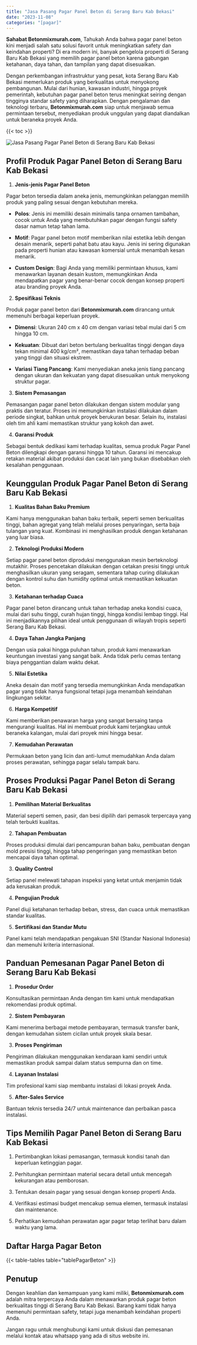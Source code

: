 ```yaml
---
title: "Jasa Pasang Pagar Panel Beton di Serang Baru Kab Bekasi"
date: "2023-11-08"
categories: "[pagar]"
---
```


**Sahabat Betonmixmurah.com**, Tahukah Anda bahwa pagar panel beton kini menjadi salah satu solusi favorit untuk meningkatkan safety dan keindahan properti? Di era modern ini, banyak pengelola properti di Serang Baru Kab Bekasi yang memilih pagar panel beton karena gabungan ketahanan, daya tahan, dan tampilan yang dapat disesuaikan.  

Dengan perkembangan infrastruktur yang pesat, kota Serang Baru Kab Bekasi memerlukan produk yang berkualitas untuk menyokong pembangunan. Mulai dari hunian, kawasan industri, hingga proyek pemerintah, kebutuhan pagar panel beton terus meningkat seiring dengan tingginya standar safety yang diharapkan. Dengan pengalaman dan teknologi terbaru, **Betonmixmurah.com** siap untuk menjawab semua permintaan tersebut, menyediakan produk unggulan yang dapat diandalkan untuk beraneka proyek Anda.

{{< toc >}}

![Jasa Pasang Pagar Panel Beton di Serang Baru Kab Bekasi](/images/pagar/pagar-beton-16.jpg)

## Profil Produk Pagar Panel Beton di Serang Baru Kab Bekasi

1. **Jenis-jenis Pagar Panel Beton**  

Pagar beton tersedia dalam aneka jenis, memungkinkan pelanggan memilih produk yang paling sesuai dengan kebutuhan mereka.  

- **Polos**: Jenis ini memiliki desain minimalis tanpa ornamen tambahan, cocok untuk Anda yang membutuhkan pagar dengan fungsi safety dasar namun tetap tahan lama.  

- **Motif**: Pagar panel beton motif memberikan nilai estetika lebih dengan desain menarik, seperti pahat batu atau kayu. Jenis ini sering digunakan pada properti hunian atau kawasan komersial untuk menambah kesan menarik.  

- **Custom Design**: Bagi Anda yang memiliki permintaan khusus, kami menawarkan layanan desain kustom, memungkinkan Anda mendapatkan pagar yang benar-benar cocok dengan konsep properti atau branding proyek Anda.  

2. **Spesifikasi Teknis**  

Produk pagar panel beton dari **Betonmixmurah.com** dirancang untuk memenuhi berbagai keperluan proyek.  

- **Dimensi**: Ukuran 240 cm x 40 cm dengan variasi tebal mulai dari 5 cm hingga 10 cm.  

- **Kekuatan**: Dibuat dari beton bertulang berkualitas tinggi dengan daya tekan minimal 400 kg/cm², memastikan daya tahan terhadap beban yang tinggi dan situasi ekstrem.  

- **Variasi Tiang Pancang**: Kami menyediakan aneka jenis tiang pancang dengan ukuran dan kekuatan yang dapat disesuaikan untuk menyokong struktur pagar.  

3. **Sistem Pemasangan**  

Pemasangan pagar panel beton dilakukan dengan sistem modular yang praktis dan teratur. Proses ini memungkinkan instalasi dilakukan dalam periode singkat, bahkan untuk proyek berukuran besar. Selain itu, instalasi oleh tim ahli kami memastikan struktur yang kokoh dan awet.  

4. **Garansi Produk**  

Sebagai bentuk dedikasi kami terhadap kualitas, semua produk Pagar Panel Beton dilengkapi dengan garansi hingga 10 tahun. Garansi ini mencakup retakan material akibat produksi dan cacat lain yang bukan disebabkan oleh kesalahan penggunaan.

## Keunggulan Produk Pagar Panel Beton di Serang Baru Kab Bekasi 

1. **Kualitas Bahan Baku Premium**  

Kami hanya menggunakan bahan baku terbaik, seperti semen berkualitas tinggi, bahan agregat yang telah melalui proses penyaringan, serta baja tulangan yang kuat. Kombinasi ini menghasilkan produk dengan ketahanan yang luar biasa.  

2. **Teknologi Produksi Modern**  

Setiap pagar panel beton diproduksi menggunakan mesin berteknologi mutakhir. Proses pencetakan dilakukan dengan cetakan presisi tinggi untuk menghasilkan ukuran yang seragam, sementara tahap curing dilakukan dengan kontrol suhu dan humidity optimal untuk memastikan kekuatan beton.  

3. **Ketahanan terhadap Cuaca**  

Pagar panel beton dirancang untuk tahan terhadap aneka kondisi cuaca, mulai dari suhu tinggi, curah hujan tinggi, hingga kondisi lembap tinggi. Hal ini menjadikannya pilihan ideal untuk penggunaan di wilayah tropis seperti Serang Baru Kab Bekasi.  

4. **Daya Tahan Jangka Panjang**  

Dengan usia pakai hingga puluhan tahun, produk kami menawarkan keuntungan investasi yang sangat baik. Anda tidak perlu cemas tentang biaya penggantian dalam waktu dekat.  

5. **Nilai Estetika**  

Aneka desain dan motif yang tersedia memungkinkan Anda mendapatkan pagar yang tidak hanya fungsional tetapi juga menambah keindahan lingkungan sekitar.  

6. **Harga Kompetitif**  

Kami memberikan penawaran harga yang sangat bersaing tanpa mengurangi kualitas. Hal ini membuat produk kami terjangkau untuk beraneka kalangan, mulai dari proyek mini hingga besar.  

7. **Kemudahan Perawatan**  

Permukaan beton yang licin dan anti-lumut memudahkan Anda dalam proses perawatan, sehingga pagar selalu tampak baru.

## Proses Produksi Pagar Panel Beton di Serang Baru Kab Bekasi

1. **Pemilihan Material Berkualitas**  

Material seperti semen, pasir, dan besi dipilih dari pemasok terpercaya yang telah terbukti kualitas.

2. **Tahapan Pembuatan**  

Proses produksi dimulai dari pencampuran bahan baku, pembuatan dengan mold presisi tinggi, hingga tahap pengeringan yang memastikan beton mencapai daya tahan optimal.

3. **Quality Control**  

Setiap panel melewati tahapan inspeksi yang ketat untuk menjamin tidak ada kerusakan produk.

4. **Pengujian Produk**  

Panel diuji ketahanan terhadap beban, stress, dan cuaca untuk memastikan standar kualitas.

5. **Sertifikasi dan Standar Mutu**  

Panel kami telah mendapatkan pengakuan SNI (Standar Nasional Indonesia) dan memenuhi kriteria internasional.

## Panduan Pemesanan Pagar Panel Beton di Serang Baru Kab Bekasi

1. **Prosedur Order**  

Konsultasikan permintaan Anda dengan tim kami untuk mendapatkan rekomendasi produk optimal.

2. **Sistem Pembayaran**  

Kami menerima berbagai metode pembayaran, termasuk transfer bank, dengan kemudahan sistem cicilan untuk proyek skala besar.

3. **Proses Pengiriman**  

Pengiriman dilakukan menggunakan kendaraan kami sendiri untuk memastikan produk sampai dalam status sempurna dan on time.

4. **Layanan Instalasi**  

Tim profesional kami siap membantu instalasi di lokasi proyek Anda.

5. **After-Sales Service**  

Bantuan teknis tersedia 24/7 untuk maintenance dan perbaikan pasca instalasi.

## Tips Memilih Pagar Panel Beton di Serang Baru Kab Bekasi

1. Pertimbangkan lokasi pemasangan, termasuk kondisi tanah dan keperluan ketinggian pagar.  

2. Perhitungkan permintaan material secara detail untuk mencegah kekurangan atau pemborosan.  

3. Tentukan desain pagar yang sesuai dengan konsep properti Anda.  

4. Verifikasi estimasi budget mencakup semua elemen, termasuk instalasi dan maintenance.  

5. Perhatikan kemudahan perawatan agar pagar tetap terlihat baru dalam waktu yang lama.

## Daftar Harga Pagar Beton

{{< table-tables table="tablePagarBeton" >}}

## Penutup

Dengan keahlian dan kemampuan yang kami miliki, **Betonmixmurah.com** adalah mitra terpercaya Anda dalam menawarkan produk pagar beton berkualitas tinggi di Serang Baru Kab Bekasi. Barang kami tidak hanya memenuhi permintaan safety, tetapi juga menambah keindahan properti Anda.  

Jangan ragu untuk menghubungi kami untuk diskusi dan pemesanan melalui kontak atau whatsapp yang ada di situs website ini.